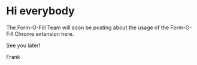 ---
---

# Hi everybody

The Form-O-Fill Team will soon be posting about the usage of the Form-O-Fill Chrome extension here.

See you later!

Frank
